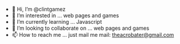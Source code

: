 - 👋 Hi, I’m @clintgamez
- 👀 I’m interested in ...
web pages and games
- 🌱 I’m currently learning ...
Javascript
- 💞️ I’m looking to collaborate on ...
web pages and games 
- 📫 How to reach me ...
just mail me 
mail: theacrobater@gmail.com
<!---
clintgamez/clintgamez is a ✨ special ✨ repository because its `README.md` (this file) appears on your GitHub profile.
You can click the Preview link to take a look at your changes.
--->
